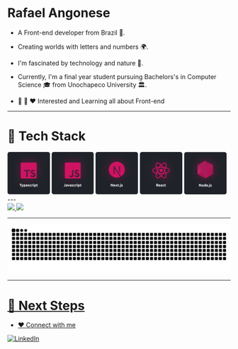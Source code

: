 # **Rafael Angonese**

- A Front-end developer from Brazil 🚀.

- Creating worlds with letters and numbers 🌍.

- I'm fascinated by technology and nature 🌊.

- Currently, I'm a final year student pursuing Bachelors's in Computer Science 🎓 from Unochapeco University 🏛.

- 🌱 🚀 ❤️ Interested and Learning all about Front-end

---

# 🔮 **Tech Stack**

 <div>
  <img width="19%" height="19%" alt="Typescript" src="./assets/images/typescript.png" />
  <img width="19%" height="19%" alt="Javascript" src="./assets/images/javascript.png" />
  <img width="19%" height="19%" alt="Next.js" src="./assets/images/nextjs.png" />
  <img width="19%" height="19%" alt="React" src="./assets/images/react.png" />
  <img width="19%" height="19%" alt="Node.js" src="./assets/images/nodejs.png" />
</div>
---

 <div>
  <a href="https://github.com/rafael-angonese">
  <img height="180em" src="https://github-readme-stats.vercel.app/api?username=rafael-angonese&show_icons=true&theme=tokyonight&count_private=true"/>

  <img height="180em" src="https://github-readme-stats.vercel.app/api/top-langs/?username=rafael-angonese&layout=compact&langs_count=6&theme=tokyonight"/>
</div>

---

![Snake animation](https://github.com/rafael-angonese/rafael-angonese/blob/output/github-contribution-grid-snake.svg)

---

# 👣 **Next Steps**

- ❤️ Connect with me

<a href="https://www.linkedin.com/in/rafael-angonese/">
		<img alt="LinkedIn" src="https://img.shields.io/badge/Rafael%20Angonese-blue.svg?&style=for-the-badge&logo=linkedin&logoColor=white" />
	</a>
